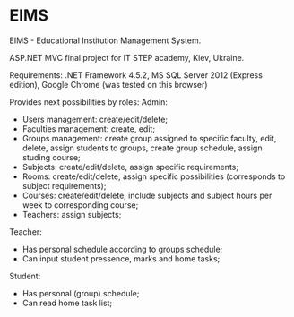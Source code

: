 # EIMS
EIMS - Educational Institution Management System.

ASP.NET MVC final project for IT STEP academy, Kiev, Ukraine.

Requirements: .NET Framework 4.5.2, MS SQL Server 2012 (Express edition), Google Chrome (was tested on this browser)

Provides next possibilities by roles:
Admin:
 - Users management: create/edit/delete;
 - Faculties management: create, edit;
 - Groups management: create group assigned to specific faculty, edit, delete, assign students to groups, create group schedule, assign studing course;
 - Subjects: create/edit/delete, assign specific requirements;
 - Rooms: create/edit/delete, assign specific possibilities (corresponds to subject requirements);
 - Courses: create/edit/delete, include subjects and subject hours per week to corresponding course;
 - Teachers: assign subjects;

Teacher:
 - Has personal schedule according to groups schedule;
 - Can input student pressence, marks and home tasks;

Student:
 - Has personal (group) schedule;
 - Can read home task list;
